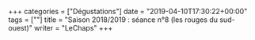 +++
categories = ["Dégustations"]
date = "2019-04-10T17:30:22+00:00"
tags = [""] 
title = "Saison 2018/2019 : séance n°8 (les rouges du sud-ouest)"
writer = "LeChaps"
+++
